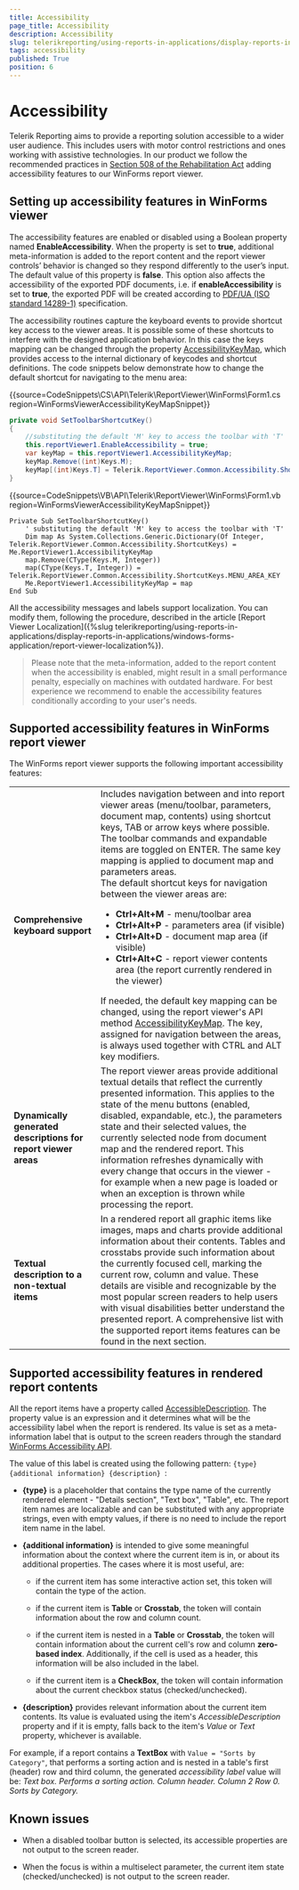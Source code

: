 ```yaml
---
title: Accessibility
page_title: Accessibility 
description: Accessibility
slug: telerikreporting/using-reports-in-applications/display-reports-in-applications/windows-forms-application/accessibility
tags: accessibility
published: True
position: 6
---
```

<style>
table th:first-of-type {
    width: 20%;
}
table th:nth-of-type(2) {
    width: 80%;
}
</style>

# Accessibility

Telerik Reporting aims to provide a reporting solution accessible to a wider user audience. This includes users with motor control restrictions and ones working with assistive technologies. In our product we follow the recommended practices in [Section 508 of the Rehabilitation Act](http://www.section508.gov/) adding accessibility features to our WinForms report viewer. 

## Setting up accessibility features in WinForms viewer

The accessibility features are enabled or disabled using a Boolean property named __EnableAccessibility__. When the property is set to __true__, additional meta-information is added to the report content and the report viewer controls’ behavior is changed so they respond differently to the user’s input. The default value of this property is __false__. This option also affects the accessibility of the exported PDF documents, i.e. if __enableAccessibility__ is set to __true__, the exported PDF will be created according to [PDF/UA (ISO standard 14289-1)](https://en.wikipedia.org/wiki/PDF/UA) specification. 

The accessibility routines capture the keyboard events to provide shortcut key access to the viewer areas. It is possible some of these shortcuts to interfere with the designed application behavior. In this case the keys mapping can be changed through the property [AccessibilityKeyMap](/reporting/api/Telerik.ReportViewer.WinForms#Telerik_ReportViewer_WinForms_AccessibilityKeyMap), which provides access to the internal dictionary of keycodes and shortcut definitions. The code snippets below demonstrate how to change the default shortcut for navigating to the menu area: 

{{source=CodeSnippets\CS\API\Telerik\ReportViewer\WinForms\Form1.cs region=WinFormsViewerAccessibilityKeyMapSnippet}}
````C#
private void SetToolbarShortcutKey()
{
    //substituting the default 'M' key to access the toolbar with 'T'
    this.reportViewer1.EnableAccessibility = true;
    var keyMap = this.reportViewer1.AccessibilityKeyMap;
    keyMap.Remove((int)Keys.M);
    keyMap[(int)Keys.T] = Telerik.ReportViewer.Common.Accessibility.ShortcutKeys.MENU_AREA_KEY;
}
````
{{source=CodeSnippets\VB\API\Telerik\ReportViewer\WinForms\Form1.vb region=WinFormsViewerAccessibilityKeyMapSnippet}}
````VB
Private Sub SetToolbarShortcutKey()
    ' substituting the default 'M' key to access the toolbar with 'T'
    Dim map As System.Collections.Generic.Dictionary(Of Integer, Telerik.ReportViewer.Common.Accessibility.ShortcutKeys) = Me.ReportViewer1.AccessibilityKeyMap
    map.Remove(CType(Keys.M, Integer))
    map(CType(Keys.T, Integer)) = Telerik.ReportViewer.Common.Accessibility.ShortcutKeys.MENU_AREA_KEY
    Me.ReportViewer1.AccessibilityKeyMap = map
End Sub
````

All the accessibility messages and labels support localization. You can modify them, following the procedure, described in the article [Report Viewer Localization]({%slug telerikreporting/using-reports-in-applications/display-reports-in-applications/windows-forms-application/report-viewer-localization%}). 

> Please note that the meta-information, added to the report content when the accessibility is enabled, might result in a small performance penalty, especially on machines with outdated hardware. For best experience we recommend to enable the accessibility features conditionally according to your user's needs. 


## Supported accessibility features in WinForms report viewer

The WinForms report viewer supports the following important accessibility features:         

|   |   |
| ------ | ------ |
|__Comprehensive keyboard support__|Includes navigation between and into report viewer areas (menu/toolbar, parameters, document map, contents) using shortcut keys, TAB or arrow keys where possible. The toolbar commands and expandable items are toggled on ENTER. The same key mapping is applied to document map and parameters areas.<br />The default shortcut keys for navigation between the viewer areas are:<ul><li>__Ctrl+Alt+M__ - menu/toolbar area</li><li>__Ctrl+Alt+P__ - parameters area (if visible)</li><li>__Ctrl+Alt+D__ - document map area (if visible)</li><li>__Ctrl+Alt+C__ - report viewer contents area (the report currently rendered in the viewer)</li></ul> If needed, the default key mapping can be changed, using the report viewer's API method [AccessibilityKeyMap](/reporting/api/Telerik.ReportViewer.WinForms#Telerik_ReportViewer_WinForms_AccessibilityKeyMap). The key, assigned for navigation between the areas, is always used together with CTRL and ALT key modifiers.|
|__Dynamically generated descriptions for report viewer areas__|The report viewer areas provide additional textual details that reflect the currently presented information. This applies to the state of the menu buttons (enabled, disabled, expandable, etc.), the parameters state and their selected values, the currently selected node from document map and the rendered report. This information refreshes dynamically with every change that occurs in the viewer - for example when a new page is loaded or when an exception is thrown while processing the report.|
|__Textual description to a non-textual items__|In a rendered report all graphic items like images, maps and charts provide additional information about their contents. Tables and crosstabs provide such information about the currently focused cell, marking the current row, column and value. These details are visible and recognizable by the most popular screen readers to help users with visual disabilities better understand the presented report. A comprehensive list with the supported report items features can be found in the next section.|

## Supported accessibility features in rendered report contents

All the report items have a property called [AccessibleDescription](/reporting/api/Telerik.Reporting.ReportItemBase#Telerik_Reporting_ReportItemBase_AccessibleDescription). The property value is an expression and it determines what will be the accessibility label when the report is rendered. Its value is set as a meta-information label that is output to the screen readers through the standard [WinForms Accessibility API](https://docs.microsoft.com/en-us/dotnet/api/system.windows.forms.accessibleobject). 

The value of this label is created using the following pattern: `{type} {additional information} {description} `: 

* __{type}__ is a placeholder that contains the type name of the currently rendered element - "Details section", "Text box", "Table", etc. The report item names are localizable and can be substituted with any appropriate strings, even with empty values, if there is no need to include the report item name in the label. 

* __{additional information}__ is intended to give some meaningful information about the context where the current item is in, or about its additional properties. The cases where it is most useful, are: 

   + if the current item has some interactive action set, this token will contain the type of the action. 

   + if the current item is __Table__ or __Crosstab__, the token will contain information about the row and column count. 

   + if the current item is nested in a __Table__ or __Crosstab__, the token will contain information about the current cell's row and column __zero-based index__. Additionally, if the cell is used as a header, this information will be also included in the label. 

   + if the current item is a __CheckBox__, the token will contain information about the current checkbox status (checked/unchecked). 

* __{description}__ provides relevant information about the current item contents. Its value is evaluated using the item's *AccessibleDescription* property and if it is empty, falls back to the item's *Value* or *Text* property, whichever is available. 

For example, if a report contains a __TextBox__ with `Value = "Sorts by Category"`, that performs a sorting action and is nested in a table's first (header) row and third column, the generated *accessibility label* value will be: *Text box. Performs a sorting action. Column header. Column 2 Row 0. Sorts by Category.* 

## Known issues

* When a disabled toolbar button is selected, its accessible properties are not output to the screen reader. 

* When the focus is within a multiselect parameter, the current item state (checked/unchecked) is not output to the screen reader.

